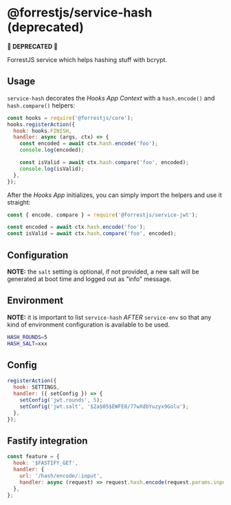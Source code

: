 # @forrestjs/service-hash (deprecated)

**🚧 DEPRECATED 🚧**

ForrestJS service which helps hashing stuff with bcrypt.

## Usage

`service-hash` decorates the _Hooks App Context_ with a `hash.encode()` and `hash.compare()` helpers:

```js
const hooks = require('@forrestjs/core');
hooks.registerAction({
  hook: hooks.FINISH,
  handler: async (args, ctx) => {
    const encoded = await ctx.hash.encode('foo');
    console.log(encoded);

    const isValid = await ctx.hash.compare('foo', encoded);
    console.log(isValid);
  },
});
```

After the _Hooks App_ initializes, you can simply import the helpers and use it straight:

```js
const { encode, compare } = require('@forrestjs/service-jwt');

const encoded = await ctx.hash.encode('foo');
const isValid = await ctx.hash.compare('foo', encoded);
```

## Configuration

**NOTE:** the `salt` setting is optional, if not provided, a new salt will be generated at boot time
and logged out as "info" message.

## Environment

**NOTE:** it is important to list `service-hash` _AFTER_ `service-env` so that any kind of environment
configuration is available to be used.

```bash
HASH_ROUNDS=5
HASH_SALT=xxx
```

## Config

```js
registerAction({
  hook: SETTINGS,
  handler: ({ setConfig }) => {
    setConfig('jwt.rounds', 5);
    setConfig('jwt.salt', '$2a$05$EWFE8/77wXdbYuzyx9Golu');
  },
});
```

## Fastify integration

```js
const feature = {
  hook: '$FASTIFY_GET',
  handler: {
    url: '/hash/encode/:input',
    handler: async (request) => request.hash.encode(request.params.input),
  },
};
```
